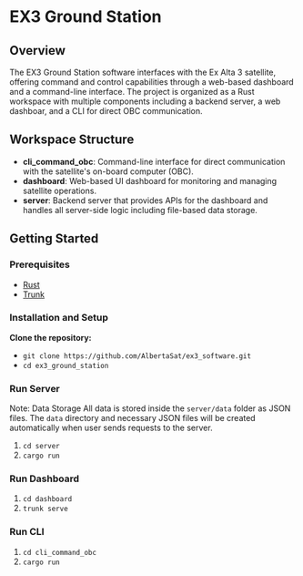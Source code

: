 # EX3 Ground Station

## Overview

The EX3 Ground Station software interfaces with the Ex Alta 3 satellite, offering command and control capabilities through a web-based dashboard and a command-line interface. The project is organized as a Rust workspace with multiple components including a backend server, a web dashboar, and a CLI for direct OBC communication.

## Workspace Structure

- **cli_command_obc**: Command-line interface for direct communication with the satellite's on-board computer (OBC).
- **dashboard**: Web-based UI dashboard for monitoring and managing satellite operations.
- **server**: Backend server that provides APIs for the dashboard and handles all server-side logic including file-based data storage.

## Getting Started

### Prerequisites

- [Rust](https://www.rust-lang.org/tools/install)
- [Trunk](https://trunkrs.dev/#install)

### Installation and Setup

**Clone the repository:**

- `git clone https://github.com/AlbertaSat/ex3_software.git`
- `cd ex3_ground_station`

### Run Server

Note: Data Storage
All data is stored inside the `server/data` folder as JSON files. The `data` directory and necessary JSON files will be created automatically when user sends requests to the server.

1. `cd server`
2. `cargo run`

### Run Dashboard

1.  `cd dashboard`
2.  `trunk serve`

### Run CLI

1. `cd cli_command_obc`
2. `cargo run`




